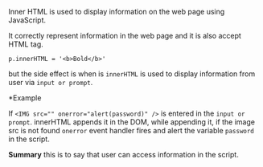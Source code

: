 Inner HTML is used to display information on the web page using JavaScript.

It correctly represent information in the web page and it is also accept HTML tag.

`p.innerHTML = '<b>Bold</b>'`

but the side effect is when is `innerHTML` is used to display information from user via `input or prompt`.

*Example

If `<IMG src="" onerror="alert(password)" />` is entered in the `input or prompt`. innerHTML appends it in the DOM, while appending it, if the image src is not found `onerror` event handler fires and alert the variable `password` in the script.

**Summary** this is to say that user can access information in the script.